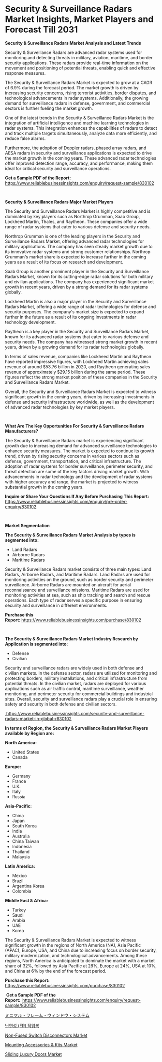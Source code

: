 <p><h1>Security & Surveillance Radars Market Insights, Market Players and Forecast Till 2031</h1></p><p><strong>Security & Surveillance Radars Market Analysis and Latest Trends</strong></p>
<p><p>Security & Surveillance Radars are advanced radar systems used for monitoring and detecting threats in military, aviation, maritime, and border security applications. These radars provide real-time information on the movement and positioning of potential threats, enabling quick and effective response measures.</p><p>The Security & Surveillance Radars Market is expected to grow at a CAGR of 6.9% during the forecast period. The market growth is driven by increasing security concerns, rising terrorist activities, border disputes, and technological advancements in radar systems. Additionally, the growing demand for surveillance radars in defense, government, and commercial sectors is further fueling the market growth.</p><p>One of the latest trends in the Security & Surveillance Radars Market is the integration of artificial intelligence and machine learning technologies in radar systems. This integration enhances the capabilities of radars to detect and track multiple targets simultaneously, analyze data more efficiently, and reduce false alarms.</p><p>Furthermore, the adoption of Doppler radars, phased array radars, and AESA radars in security and surveillance applications is expected to drive the market growth in the coming years. These advanced radar technologies offer improved detection range, accuracy, and performance, making them ideal for critical security and surveillance operations.</p></p>
<p><strong>Get a Sample PDF of the Report:&nbsp;</strong> <a href="https://www.reliablebusinessinsights.com/enquiry/request-sample/830102">https://www.reliablebusinessinsights.com/enquiry/request-sample/830102</a></p>
<p>&nbsp;</p>
<p><strong>Security & Surveillance Radars Major Market Players</strong></p>
<p><p>The Security and Surveillance Radars Market is highly competitive and is dominated by key players such as Northrop Grumman, Saab Group, Lockheed Martin, Thales, and Raytheon. These companies offer a wide range of radar systems that cater to various defense and security needs.</p><p>Northrop Grumman is one of the leading players in the Security and Surveillance Radars Market, offering advanced radar technologies for military applications. The company has seen steady market growth due to its innovative radar systems and strong customer relationships. Northrop Grumman's market share is expected to increase further in the coming years as a result of its focus on research and development.</p><p>Saab Group is another prominent player in the Security and Surveillance Radars Market, known for its cutting-edge radar solutions for both military and civilian applications. The company has experienced significant market growth in recent years, driven by a strong demand for its radar systems globally.</p><p>Lockheed Martin is also a major player in the Security and Surveillance Radars Market, offering a wide range of radar technologies for defense and security purposes. The company's market size is expected to expand further in the future as a result of its ongoing investments in radar technology development.</p><p>Raytheon is a key player in the Security and Surveillance Radars Market, known for its advanced radar systems that cater to various defense and security needs. The company has witnessed strong market growth in recent years, driven by a growing demand for its radar technologies globally.</p><p>In terms of sales revenue, companies like Lockheed Martin and Raytheon have reported impressive figures, with Lockheed Martin achieving sales revenue of around $53.76 billion in 2020, and Raytheon generating sales revenue of approximately $29.15 billion during the same period. These figures reflect the strong market position of these companies in the Security and Surveillance Radars Market.</p><p>Overall, the Security and Surveillance Radars Market is expected to witness significant growth in the coming years, driven by increasing investments in defense and security infrastructure worldwide, as well as the development of advanced radar technologies by key market players.</p></p>
<p>&nbsp;</p>
<p><strong>What Are The Key Opportunities For Security & Surveillance Radars Manufacturers?</strong></p>
<p><p>The Security & Surveillance Radars market is experiencing significant growth due to increasing demand for advanced surveillance technologies to enhance security measures. The market is expected to continue its growth trend, driven by rising security concerns in various sectors such as defense, government, transportation, and critical infrastructure. The adoption of radar systems for border surveillance, perimeter security, and threat detection are some of the key factors driving market growth. With advancements in radar technology and the development of radar systems with higher accuracy and range, the market is projected to witness substantial growth in the coming years.</p></p>
<p><strong>Inquire or Share Your Questions If Any Before Purchasing This Report:</strong> <a href="https://www.reliablebusinessinsights.com/enquiry/pre-order-enquiry/830102">https://www.reliablebusinessinsights.com/enquiry/pre-order-enquiry/830102</a></p>
<p>&nbsp;</p>
<p><strong>Market Segmentation</strong></p>
<p><strong>The Security & Surveillance Radars Market Analysis by types is segmented into:</strong></p>
<p><ul><li>Land Radars</li><li>Airborne Radars</li><li>Maritime Radars</li></ul></p>
<p><p>Security & Surveillance Radars market consists of three main types: Land Radars, Airborne Radars, and Maritime Radars. Land Radars are used for monitoring activities on the ground, such as border security and perimeter surveillance. Airborne Radars are mounted on aircraft for aerial reconnaissance and surveillance missions. Maritime Radars are used for monitoring activities at sea, such as ship tracking and search and rescue operations. Each type of radar serves a specific purpose in ensuring security and surveillance in different environments.</p></p>
<p><strong>Purchase this Report:&nbsp;</strong><a href="https://www.reliablebusinessinsights.com/purchase/830102">https://www.reliablebusinessinsights.com/purchase/830102</a></p>
<p>&nbsp;</p>
<p><strong>The Security & Surveillance Radars Market Industry Research by Application is segmented into:</strong></p>
<p><ul><li>Defense</li><li>Civilian</li></ul></p>
<p><p>Security and surveillance radars are widely used in both defense and civilian markets. In the defense sector, radars are utilized for monitoring and protecting borders, military installations, and critical infrastructure from potential threats. In the civilian market, radars are deployed for various applications such as air traffic control, maritime surveillance, weather monitoring, and perimeter security for commercial buildings and industrial sites. Overall, security and surveillance radars play a crucial role in ensuring safety and security in both defense and civilian sectors.</p></p>
<p><a href="https://www.reliablebusinessinsights.com/security-and-surveillance-radars-market-in-global-r830102">&nbsp;https://www.reliablebusinessinsights.com/security-and-surveillance-radars-market-in-global-r830102</a></p>
<p><strong>In terms of Region, the Security & Surveillance Radars Market Players available by Region are:</strong></p>
<p>
    <p> <strong> North America: </strong>
        <ul>
            <li>United States</li>
            <li>Canada</li>
        </ul>
        </p> 
    <p> <strong> Europe: </strong>
        <ul>
            <li>Germany</li>
            <li>France</li>
            <li>U.K.</li>
            <li>Italy</li>
            <li>Russia</li>
        </ul>
        </p> 
    <p> <strong> Asia-Pacific: </strong>
        <ul>
            <li>China</li>
            <li>Japan</li>
            <li>South Korea</li>
            <li>India</li>
            <li>Australia</li>
            <li>China Taiwan</li>
            <li>Indonesia</li>
            <li>Thailand</li>
            <li>Malaysia</li>
        </ul>
        </p> 
    <p> <strong> Latin America: </strong>
        <ul>
            <li>Mexico</li>
            <li>Brazil</li>
            <li>Argentina Korea</li>
            <li>Colombia</li>
        </ul>
        </p> 
    <p> <strong> Middle East & Africa: </strong>
        <ul>
            <li>Turkey</li>
            <li>Saudi</li>
            <li>Arabia</li>
            <li>UAE</li>
            <li>Korea</li>
        </ul>
    </p>
    </p>
<p><p>The Security & Surveillance Radars Market is expected to witness significant growth in the regions of North America (NA), Asia Pacific (APAC), Europe, USA, and China due to increasing focus on border security, military modernization, and technological advancements. Among these regions, North America is anticipated to dominate the market with a market share of 32%, followed by Asia Pacific at 28%, Europe at 24%, USA at 10%, and China at 6% by the end of the forecast period.</p></p>
<p><strong>Purchase this Report: </strong><a href="https://www.reliablebusinessinsights.com/purchase/830102">https://www.reliablebusinessinsights.com/purchase/830102</a></p>
<p>&nbsp;<strong>Get a Sample PDF of the Report:&nbsp;&nbsp;</strong><a href="https://www.reliablebusinessinsights.com/enquiry/request-sample/830102">https://www.reliablebusinessinsights.com/enquiry/request-sample/830102</a></p>
<p><strong></strong></p>
<p><p><a href="https://github.com/zjkmgcs938405/Market-Research-Report-List-2/blob/main/3090427104369.md">ミニマル・フレーム・ウィンドウ・システム</a></p><p><a href="https://github.com/gambitz1998/Market-Research-Report-List-1/blob/main/280198897883.md">난연성 (FR) 작업복</a></p><p><a href="https://issuu.com/reportprime-2/docs/non-fused-switch-disconnectors-market-size-2030.pp">Non-Fused Switch Disconnectors Market</a></p><p><a href="https://issuu.com/reportprime-2/docs/mounting-accessories-kits-market-size-2030.pptx">Mounting Accessories & Kits Market</a></p><p><a href="https://github.com/LibbySpencer2018/Market-Research-Report-List-1/blob/main/sliding-luxury-doors-market.md">Sliding Luxury Doors Market</a></p></p>